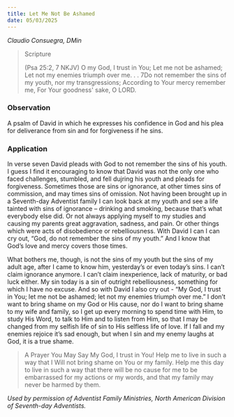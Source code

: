 ```yaml
---
title: Let Me Not Be Ashamed
date: 05/03/2025
---
```


_Claudio Consuegra, DMin_

> <p>Scripture</p>
> (Psa 25:2, 7 NKJV) O my God, I trust in You; Let me not be ashamed; Let not my enemies triumph over me. . . 7Do not remember the sins of my youth, nor my transgressions; According to Your mercy remember me, For Your goodness' sake, O LORD.

### Observation

A psalm of David in which he expresses his confidence in God and his plea for deliverance from sin and for forgiveness if he sins.

### Application

In verse seven David pleads with God to not remember the sins of his youth. I guess I find it encouraging to know that David was not the only one who faced challenges, stumbled, and fell dujring his youth and pleads for forgiveness. Sometimes those are sins or ignorance, at other times sins of commission, and may times sins of omission. Not having been brought up in a Seventh-day Adventist family I can look back at my youth and see a life tainted with sins of ignorance – drinking and smoking, because that’s what everybody else did. Or not always applying myself to my studies and causing my parents great aggravation, sadness, and pain. Or other things which were acts of disobedience or rebelliousness. With David I can I can cry out, “God, do not remember the sins of my youth.” And I know that God’s love and mercy covers those times.

What bothers me, though, is not the sins of my youth but the sins of my adult age, after I came to know him, yesterday’s or even today’s sins. I can’t claim ignorance anymore. I can’t claim inexperience, lack of maturity, or bad luck either. My sin today is a sin of outright rebelliousness, something for which I have no excuse. And so with David I also cry out - “My God, I trust in You; let me not be ashamed; let not my enemies triumph over me.” I don’t want to bring shame on my God or His cause, nor do I want to bring shame to my wife and family, so I get up every morning to spend time with Him, to study His Word, to talk to Him and to listen from Him, so that I may be changed from my selfish life of sin to His selfless life of love. If I fall and my enemies rejoice it’s sad enough, but when I sin and my enemy laughs at God, it is a true shame.

> <callout>A Prayer You May Say</callout>
> My God, I trust in You! Help me to live in such a way that I Will not bring shame on You or my family. Help me this day to live in such a way that there will be no cause for me to be embarrassed for my actions or my words, and that my family may never be harmed by them.

_Used by permission of Adventist Family Ministries, North American Division of Seventh-day Adventists._